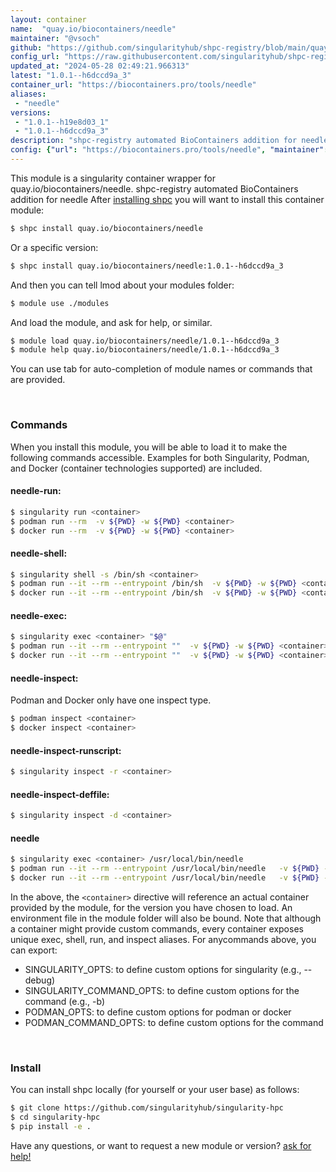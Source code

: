 ```yaml
---
layout: container
name:  "quay.io/biocontainers/needle"
maintainer: "@vsoch"
github: "https://github.com/singularityhub/shpc-registry/blob/main/quay.io/biocontainers/needle/container.yaml"
config_url: "https://raw.githubusercontent.com/singularityhub/shpc-registry/main/quay.io/biocontainers/needle/container.yaml"
updated_at: "2024-05-28 02:49:21.966313"
latest: "1.0.1--h6dccd9a_3"
container_url: "https://biocontainers.pro/tools/needle"
aliases:
 - "needle"
versions:
 - "1.0.1--h19e8d03_1"
 - "1.0.1--h6dccd9a_3"
description: "shpc-registry automated BioContainers addition for needle"
config: {"url": "https://biocontainers.pro/tools/needle", "maintainer": "@vsoch", "description": "shpc-registry automated BioContainers addition for needle", "latest": {"1.0.1--h6dccd9a_3": "sha256:31a3e95fcf248eb55eb3742d594a74a55ab3996e32d938a3a8694cd2f59774e9"}, "tags": {"1.0.1--h19e8d03_1": "sha256:f48f6909435e6d787cfcf57d6a6bf2e832557f3aeb62f63141ef204b88cf595f", "1.0.1--h6dccd9a_3": "sha256:31a3e95fcf248eb55eb3742d594a74a55ab3996e32d938a3a8694cd2f59774e9"}, "docker": "quay.io/biocontainers/needle", "aliases": {"needle": "/usr/local/bin/needle"}}
---
```


This module is a singularity container wrapper for quay.io/biocontainers/needle.
shpc-registry automated BioContainers addition for needle
After [installing shpc](#install) you will want to install this container module:


```bash
$ shpc install quay.io/biocontainers/needle
```

Or a specific version:

```bash
$ shpc install quay.io/biocontainers/needle:1.0.1--h6dccd9a_3
```

And then you can tell lmod about your modules folder:

```bash
$ module use ./modules
```

And load the module, and ask for help, or similar.

```bash
$ module load quay.io/biocontainers/needle/1.0.1--h6dccd9a_3
$ module help quay.io/biocontainers/needle/1.0.1--h6dccd9a_3
```

You can use tab for auto-completion of module names or commands that are provided.

<br>

### Commands

When you install this module, you will be able to load it to make the following commands accessible.
Examples for both Singularity, Podman, and Docker (container technologies supported) are included.

#### needle-run:

```bash
$ singularity run <container>
$ podman run --rm  -v ${PWD} -w ${PWD} <container>
$ docker run --rm  -v ${PWD} -w ${PWD} <container>
```

#### needle-shell:

```bash
$ singularity shell -s /bin/sh <container>
$ podman run --it --rm --entrypoint /bin/sh  -v ${PWD} -w ${PWD} <container>
$ docker run --it --rm --entrypoint /bin/sh  -v ${PWD} -w ${PWD} <container>
```

#### needle-exec:

```bash
$ singularity exec <container> "$@"
$ podman run --it --rm --entrypoint ""  -v ${PWD} -w ${PWD} <container> "$@"
$ docker run --it --rm --entrypoint ""  -v ${PWD} -w ${PWD} <container> "$@"
```

#### needle-inspect:

Podman and Docker only have one inspect type.

```bash
$ podman inspect <container>
$ docker inspect <container>
```

#### needle-inspect-runscript:

```bash
$ singularity inspect -r <container>
```

#### needle-inspect-deffile:

```bash
$ singularity inspect -d <container>
```


#### needle

```bash
$ singularity exec <container> /usr/local/bin/needle
$ podman run --it --rm --entrypoint /usr/local/bin/needle   -v ${PWD} -w ${PWD} <container> -c " $@"
$ docker run --it --rm --entrypoint /usr/local/bin/needle   -v ${PWD} -w ${PWD} <container> -c " $@"
```



In the above, the `<container>` directive will reference an actual container provided
by the module, for the version you have chosen to load. An environment file in the
module folder will also be bound. Note that although a container
might provide custom commands, every container exposes unique exec, shell, run, and
inspect aliases. For anycommands above, you can export:

 - SINGULARITY_OPTS: to define custom options for singularity (e.g., --debug)
 - SINGULARITY_COMMAND_OPTS: to define custom options for the command (e.g., -b)
 - PODMAN_OPTS: to define custom options for podman or docker
 - PODMAN_COMMAND_OPTS: to define custom options for the command

<br>

### Install

You can install shpc locally (for yourself or your user base) as follows:

```bash
$ git clone https://github.com/singularityhub/singularity-hpc
$ cd singularity-hpc
$ pip install -e .
```

Have any questions, or want to request a new module or version? [ask for help!](https://github.com/singularityhub/singularity-hpc/issues)